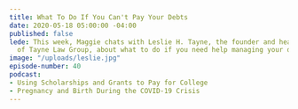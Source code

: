 ```yaml
---
title: What To Do If You Can't Pay Your Debts
date: 2020-05-18 05:00:00 -04:00
published: false
lede: This week, Maggie chats with Leslie H. Tayne, the founder and head attorney
  of Tayne Law Group, about what to do if you need help managing your debts.
image: "/uploads/leslie.jpg"
episode-number: 40
podcast:
- Using Scholarships and Grants to Pay for College
- Pregnancy and Birth During the COVID-19 Crisis
---
```


